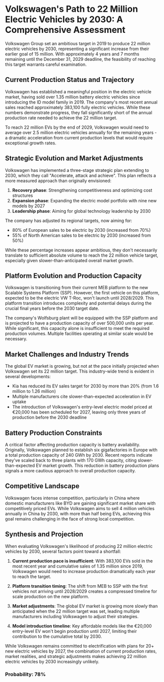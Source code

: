 # Volkswagen's Path to 22 Million Electric Vehicles by 2030: A Comprehensive Assessment

Volkswagen Group set an ambitious target in 2019 to produce 22 million electric vehicles by 2030, representing a significant increase from their earlier goal of 15 million. With approximately 4 years and 7 months remaining until the December 31, 2029 deadline, the feasibility of reaching this target warrants careful examination.

## Current Production Status and Trajectory

Volkswagen has established a meaningful position in the electric vehicle market, having sold over 1.35 million battery electric vehicles since introducing the ID model family in 2019. The company's most recent annual sales reached approximately 383,100 fully electric vehicles. While these numbers demonstrate progress, they fall significantly short of the annual production rate needed to achieve the 22 million target.

To reach 22 million EVs by the end of 2029, Volkswagen would need to average over 2.5 million electric vehicles annually for the remaining years - a dramatic acceleration from current production levels that would require exceptional growth rates.

## Strategic Evolution and Market Adjustments

Volkswagen has implemented a three-stage strategic plan extending to 2030, which they call "Accelerate, attack and achieve". This plan reflects a more measured approach than originally envisioned:

1. **Recovery phase**: Strengthening competitiveness and optimizing cost structures
2. **Expansion phase**: Expanding the electric model portfolio with nine new models by 2027
3. **Leadership phase**: Aiming for global technology leadership by 2030

The company has adjusted its regional targets, now aiming for:
- 80% of European sales to be electric by 2030 (increased from 70%)
- 55% of North American sales to be electric by 2030 (increased from 50%)

While these percentage increases appear ambitious, they don't necessarily translate to sufficient absolute volume to reach the 22 million vehicle target, especially given slower-than-anticipated overall market growth.

## Platform Evolution and Production Capacity

Volkswagen is transitioning from their current MEB platform to the new Scalable Systems Platform (SSP). However, the first vehicle on this platform, expected to be the electric VW T-Roc, won't launch until 2028/2029. This platform transition introduces complexity and potential delays during the crucial final years before the 2030 target date.

The company's Wolfsburg plant will be equipped with the SSP platform and is projected to have a production capacity of over 500,000 units per year. While significant, this capacity alone is insufficient to meet the required production volumes. Multiple facilities operating at similar scale would be necessary.

## Market Challenges and Industry Trends

The global EV market is growing, but not at the pace initially projected when Volkswagen set its 22 million target. This industry-wide trend is evident in several developments:

- Kia has reduced its EV sales target for 2030 by more than 20% (from 1.6 million to 1.26 million)
- Multiple manufacturers cite slower-than-expected acceleration in EV uptake
- The introduction of Volkswagen's entry-level electric model priced at €20,000 has been scheduled for 2027, leaving only three years of production before the 2030 deadline

## Battery Production Constraints

A critical factor affecting production capacity is battery availability. Originally, Volkswagen planned to establish six gigafactories in Europe with a total production capacity of 240 GWh by 2030. Recent reports indicate they've scaled back to three plants with 170 GWh capacity, citing slower-than-expected EV market growth. This reduction in battery production plans signals a more cautious approach to overall production capacity.

## Competitive Landscape

Volkswagen faces intense competition, particularly in China where domestic manufacturers like BYD are gaining significant market share with competitively priced EVs. While Volkswagen aims to sell 4 million vehicles annually in China by 2030, with more than half being EVs, achieving this goal remains challenging in the face of strong local competition.

## Synthesis and Projection

When evaluating Volkswagen's likelihood of producing 22 million electric vehicles by 2030, several factors point toward a shortfall:

1. **Current production pace is insufficient**: With 383,100 EVs sold in the most recent year and cumulative sales of 1.35 million since 2019, Volkswagen would need to increase production dramatically each year to reach the target.

2. **Platform transition timing**: The shift from MEB to SSP with the first vehicles not arriving until 2028/2029 creates a compressed timeline for scale production on the new platform.

3. **Market adjustments**: The global EV market is growing more slowly than anticipated when the 22 million target was set, leading multiple manufacturers including Volkswagen to adjust their strategies.

4. **Model introduction timeline**: Key affordable models like the €20,000 entry-level EV won't begin production until 2027, limiting their contribution to the cumulative total by 2030.

While Volkswagen remains committed to electrification with plans for 20+ new electric vehicles by 2027, the combination of current production rates, market realities, and strategic adjustments makes achieving 22 million electric vehicles by 2030 increasingly unlikely.

### Probability: 78%